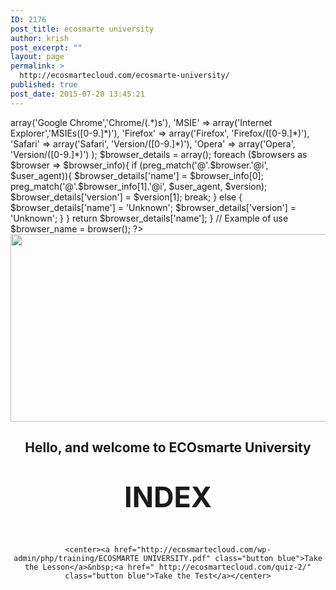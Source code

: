 ```yaml
---
ID: 2176
post_title: ecosmarte university
author: krish
post_excerpt: ""
layout: page
permalink: >
  http://ecosmartecloud.com/ecosmarte-university/
published: true
post_date: 2015-07-20 13:45:21
---
```

<html>
	 <link rel="stylesheet" href="http://ecosmartecloud.com/wp-admin/php/eco_res/style.css">

   <?php
  		
  		function browser(){
    $user_agent = $_SERVER['HTTP_USER_AGENT'];
    $browsers = array(
                        'Chrome' => array('Google Chrome','Chrome/(.*)s'),
                        'MSIE' => array('Internet Explorer','MSIEs([0-9.]*)'),
                        'Firefox' => array('Firefox', 'Firefox/([0-9.]*)'),
                        'Safari' => array('Safari', 'Version/([0-9.]*)'),
                        'Opera' => array('Opera', 'Version/([0-9.]*)')
                        ); 
                         
    $browser_details = array();
     
        foreach ($browsers as $browser => $browser_info){
            if (preg_match('@'.$browser.'@i', $user_agent)){
                $browser_details['name'] = $browser_info[0];
                    preg_match('@'.$browser_info[1].'@i', $user_agent, $version);
                $browser_details['version'] = $version[1];
                    break;
            } else {
                $browser_details['name'] = 'Unknown';
                $browser_details['version'] = 'Unknown';
            }
        }
     
    return $browser_details['name'];
}
 
// Example of use
$browser_name = browser();
 
   ?>

<center>
<img src="http://ecosmartecloud.com/wp-admin/php/training/Ecosmarte-Basics.png" height="300" width="1000">
<br>
<h2>Hello, and welcome to ECOsmarte University</h2>
	<h1><span style="font-size:45px; font-weight: bold;">INDEX</span></h1>
	<br>
	
	<center><a href="http://ecosmartecloud.com/wp-admin/php/training/ECOSMARTE UNIVERSITY.pdf" class="button blue">Take the Lesson</a>&nbsp;<a href=" http://ecosmartecloud.com/quiz-2/" class="button blue">Take the Test</a></center>
	
</center>

</html>